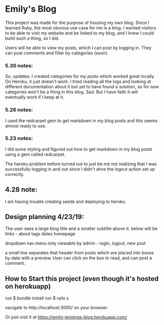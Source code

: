 # Emily's Blog

This project was made for the purpose of housing my own blog. Since I learned Ruby, the most obvious use case for me is a blog. I wanted visitors to be able to visit my website and be linked to my blog, and I knew I could build such a thing, so I did.

Users will be able to view my posts, which I can post by logging in. They can post comments and filter by categories (soon).

### 5.30 notes:

So, updates: I created categories for my posts which worked great locally. On Heroku, it just doesn't work. I tried reading all the logs and looking at different documentation about it but yet to have found a solution, so for now categories won't be a thing in this blog. Sad. But I have faith it will eventually work if I keep at it.

### 5.26 notes:

I used the redcarpet gem to get markdown in my blog posts and this seems almost ready to use.

### 5.23 notes:

I did some styling and figured out how to get markdown in my blog posts using a gem called redcarpet.

The heroku problem before turned out to just be me not realizing that I was successfully logging in and out since I didn't ahve the logout action set up correctly.

## 4.28 note:
I am having trouble creating seeds and deploying to heroku.

## Design planning 4/23/19:

The user sees a large blog title and a smaller subtitle above it. below will be links - about tags dates homepage

dropdown nav menu only viewable by admin - login, logout, new post

a small line separates that header from posts which are placed into boxes by date with a preview. User can click on the box to read, and can post a comment.

## How to Start this project (even though it's hosted on herokuapp)

run $ bundle install
run $ rails s

navigate to http://localhost:3000/ on your browser.

Or just visit it at https://emily-jennings-blog.herokuapp.com/
